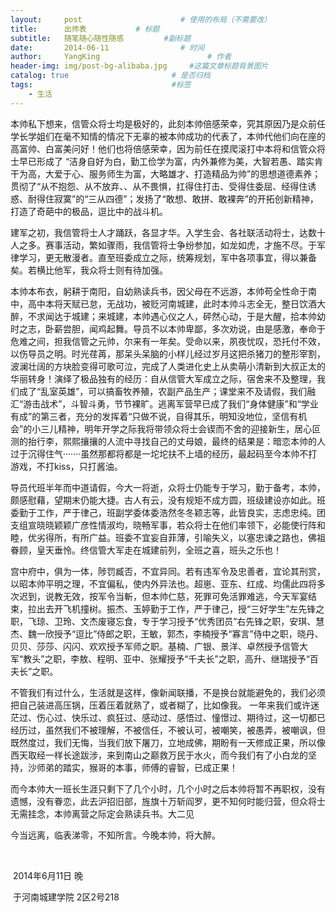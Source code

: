```yaml
---
layout:     post   				      # 使用的布局（不需要改）
title:      出师表 		  # 标题 
subtitle:   随笔随心随性随感         #副标题
date:       2014-06-11 				  # 时间
author:     YangKing 						# 作者
header-img: img/post-bg-alibaba.jpg 	#这篇文章标题背景图片
catalog: true 						# 是否归档
tags:								#标签
    - 生活
---
```


本帅私下想来，信管众将士均是极好的，此刻本帅倍感荣幸，究其原因乃是众前任学长学姐们在毫不知情的情况下无辜的被本帅成功的代表了，本帅代他们向在座的高富帅、白富美问好！他们也将倍感荣幸，因为前任在摸爬滚打中本将和信管众将士早已形成了 “洁身自好为白，勤工俭学为富，内外兼修为美，大智若愚、踏实肯干为高，大爱于心、服务师生为富，大略雄才、打造精品为帅”的思想道德素养；贯彻了“从不抱怨、从不放弃、、从不畏惧，扛得住打击、受得住委屈、经得住诱惑、耐得住寂寞”的“三从四德”；发扬了“敢想、敢拼、敢裸奔”的开拓创新精神，打造了奇葩中的极品，逗比中的战斗机。

建军之初，我信管将士人才踊跃，各显才华。入学生会、各社联活动将士，达数十人之多。赛事活动，繁如骤雨，我信管将士争纷参加，如龙如虎，才施不尽。于军律学习，更无散漫者。直至班委成立之际，统筹规划，军中各项事宜，得以兼备矣。若横比他军，我众将士则有待加强。

本帅本布衣，躬耕于南阳，自幼熟读兵书，因父母在不远游，本帅苟全性命于南中，高中本将天赋已怠，无战功，被贬河南城建，此时本帅斗志全无，整日饮酒大醉，不求闻达于城建；来城建，本帅遇心仪之人，砰然心动，于是大醒，拾本帅幼时之志，卧薪尝胆，闻鸡起舞。导员不以本帅卑鄙，多次劝说，由是感激，奉命于危难之间，担我信管之元帅，尔来有一年矣。受命以来，夙夜忧叹，恐托付不效，以伤导员之明。时光荏苒，那呆头呆脑的小样儿经过岁月这把杀猪刀的整形宰割，波澜壮阔的方块脸变得可歌可泣，完成了人类进化史上从卖萌小清新到大叔正太的华丽转身！演绎了极品独有的经历：自从信管大军成立之际，宿舍来不及整理，我们成了“乱室英雄”，可以搞畜牧养殖，农副产品生产；课堂来不及请假，我们融汇“游击战术”，斗智斗勇，节节裸旷。逃离军营早已成了我们“身体健康”和“学业有成”的第三者，充分的发挥着“只做不说，自得其乐，明知没地位，坚信有机会”的小三儿精神，明年开学之际我将带领众将士会锲而不舍的迎接新生，居心叵测的抬行李，熙熙攘攘的人流中寻找自己的丈母娘，最终的结果是：暗恋本帅的人过于沉得住气·······虽然那都将都是一坨坨扶不上墙的经历，最起码至今本帅不打游戏，不打kiss，只打酱油。

​    导员代班半年而中道请假，今大一将逝，众将士仍能专于学习，勤于备考，本帅， 颇感慰藉，望期末仍能大捷。古人有云，没有规矩不成方圆，班级建设亦如此。班委勤于工作，严于律己，班副学委体委浩然冬冬颖志等，此皆良实，志虑忠纯。团支组宣晓晓颖颖广彦性情淑均，晓畅军事，若众将士在他们率领下，必能使行阵和睦，优劣得所，有所广益。班委不宜妄自菲薄，引喻失义，以塞忠谏之路也，佛祖眷顾，皇天垂怜。终信管大军走在城建前列，全班之喜，班头之乐也！

​     宫中府中，俱为一体，陟罚臧否，不宜异同。若有违军令及忠善者，宜论其刑赏，以昭本帅平明之理，不宜偏私，使内外异法也。超崽、亚东、红成、均儒此四将多次迟到，说教无效，按军令当斬，但本帅仁慈，死罪可免活罪难逃，今天军宴结束，拉出去开飞机撞树。振杰、玉婷勤于工作，严于律己，授“三好学生”左先锋之职，飞琼、卫玲、文杰废寝忘食，专于学习授予“优秀团员”右先锋之职，安琪、慧杰、魏一欣授予“逗比”侍郎之职，王敏，郭杰，李楠授予“寡言”侍中之职，晓丹、贝贝、莎莎、闪闪、欢欢授予军师之职。基楠、广银、景洋、卓然授予信管大军“教头”之职，李敖、程明、亚中、张耀授予“千夫长”之职，高升、继瑞授予“百夫长”之职。

 不管我们有过什么，生活就是这样，像新闻联播，不是换台就能避免的，我们必须把自己装进高压锅，压着压着就熟了，或者糊了，比如像我。 一年来我们或许迷茫过、伤心过、快乐过、疯狂过、感动过、感悟过、憧憬过、期待过，这一切都已经历过，虽然我们不被理解，不被信任，不被认可，被嘲笑，被愚弄，被嘲讽，但既然度过，我们无悔，当我们放下屠刀，立地成佛，期盼有一天修成正果，所以像西天取经一样长途跋涉，来到南山之巅救万民于水火，而今我们有了小白龙的坚持，沙师弟的踏实，猴哥的本事，师傅的睿智，已成正果！ 

而今本帅大一班长生涯只剩下了几个小时，几个小时之后本帅将暂不再职权，没有遗憾，没有眷恋，此去沪招旧部，旌旗十万斩阎罗，更不知何时能归营，但众将士无需挂念，本帅离营之际定会熟读兵书。大二见

 今当远离，临表涕零，不知所言。今晚本帅，将大醉。

​                                 



​                                                                                                                                         2014年6月11日 晚

​                                                                                                                                  于河南城建学院 2区2号218
